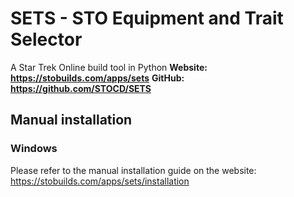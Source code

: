 # SETS - STO Equipment and Trait Selector
A Star Trek Online build tool in Python
**Website: https://stobuilds.com/apps/sets**
**GitHub: https://github.com/STOCD/SETS**

## Manual installation 
### Windows
Please refer to the manual installation guide on the website: https://stobuilds.com/apps/sets/installation
<!---
**Dailies (app): https://stobuilds.com/SETS/downloads.html**

## Application (no installations required)
- https://stobuilds.com/SETS/downloads.html for the latest app build
  - Windows 8, 10, 11 -- available
  - MacOS -- in development
  - Linux -- if requested
  
## Installing for the script (if not using Application version)
All versions:
- Start with a folder you want to install SETS into (this will create a `SETS` folder at your current location)
- Download the base image cache: <https://stobuilds.com/SETS/files/images.zip>


### Windows:
> For an easy usable version with setup script and debug functions get the newest `SETS_Package` from: https://stobuilds.com/SETS/downloads.html or https://www.dropbox.com/sh/3rqhak69tr6ki2c/AADkuygAThVa9z9e_ckc4vB9a?dl=0
> Manual Install below
- Install Python (/www.python.org/downloads/windows/)
    - 3.9 is suggested for most systems with the 64-bit installer (as of March 2022)
    - Requires Windows 8 or later
    - Run installer and select the 'Add Python [3.9] to PATH' option
- Install Git (https://gitforwindows.org/)

At a shell prompt [^1], change to the folder you want the SETS folder installed into and run the following:
> git clone https://github.com/STOCD/SETS.git
> 
> cd SETS

Unzip the downloaded images.zip inside SETS (`SETS/images/...`)

> python -m pip install -r requirements.txt
> 
> python main.py


### Linux:
At a shell prompt, change to the folder you want the SETS folder installed into and run the following:
> apt install -y python3 python3-tk git
> 
> apt install -y python3-pip
> 
> git clone https://github.com/STOCD/SETS.git

Unzip the downloaded images.zip inside SETS (`SETS/images/...`)

> python3 -m pip install -r requirements.txt
> 
> python3 main.py


### MacOS (11.5, 11.6):
MacOS has the most complicated installation.
- MacOS already has python2
- XCode installs have an older python3
- This installation will update any existing python3 and leave python2 in place
- There are a couple extra steps to enable JPEGs

At a shell prompt, change to the folder you want the SETS folder installed into and run the following:
> > xcode-select --install [^6]
>
> /bin/bash -c "$(curl -fsSL https://raw.githubusercontent.com/Homebrew/install/HEAD/install.sh)" [^2]
> 
> brew install python3
>
> brew link python3 [^3]
> 
> > brew link --overwrite python@3.9 [^3] [^4]
> 
> brew install python-tk@3.9 [^4]

If these are not installed, the uninstalls will complain.  Ignore and continue with the steps.
> > python3 -m pip uninstall Pillow [^5]
> 
> > brew uninstall libjpeg [^5]
> 
> brew install libjpeg [^5]
> 
> git clone https://github.com/STOCD/SETS.git

Unzip the downloaded images.zip inside SETS (`SETS/images/...`)

> /usr/local/bin/python3 -m pip install -r requirements.txt [^7]
> 
> /usr/local/bin/python3 main.py [^7]

## Updating the script
This will get the current version of SETS from GitHub and update the requirements (if any).
### Windows:
At a shell prompt [^1], change to the folder SETS is in
> git pull
> 
> python -m pip install -r requirements.txt

### Linux/MacOS:
At a shell prompt [^1], change to the folder SETS is in
> git pull
> 
> python3 -m pip install -r requirements.txt

[^1] For Windows, PowerShell or Command Prompt

[^2] Homebrew for macOS is the way chosen for this installation as the python website version did not work out of the box at the time of testing (March 2022)

[^3] Brew link will attempt to replace the active python with the homebrew version. If you have existing versions, it will partially fail and notify you of the need to use --overwrite.  Use --dry-run first to see which files are being changed.

[^4] The '@3.9' portion of the text may be different if you're using a different python version

[^5] macOS (10.15 tested) has some issues with the build in JPEG library.  These steps were necessary to get it to function.  Feel free to skip them initially -- if there is a failure, you can run these steps and then run the `python3 -m pip install -y requirements.txt` again.

[^6] If xcode hangs on finding/install, check <https://developer.apple.com/download/all/> for `Command Line Tools for Xcode 13.3` (13.3 for macOS 12+ and 13.2 for down to macOS 11.3).  Homebrew should install this automatically, but can hang on download (requiring this to be installed manually).

[^7] `/usr/bin/python3` is usually the xcode one (a few components are too old for SETS currently) -- check where brew links them.-->
